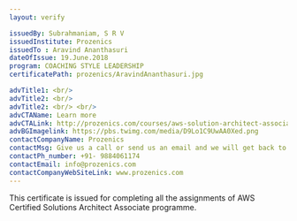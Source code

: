 ```yaml
---
layout: verify

issuedBy: Subrahmaniam, S R V
issuedInstitute: Prozenics
issuedTo : Aravind Ananthasuri
dateOfIssue: 19.June.2018
program: COACHING STYLE LEADERSHIP
certificatePath: prozenics/AravindAnanthasuri.jpg

advTitle1: <br/>
advTitle2: <br/>
advTitle2: <br/> <br/>
advCTAName: Learn more
advCTALink: http://prozenics.com/courses/aws-solution-architect-associate/
advBGImagelink: https://pbs.twimg.com/media/D9Lo1C9UwAA0Xed.png
contactCompanyName: Prozenics 
contactMsg: Give us a call or send us an email and we will get back to you as soon as possible!
contactPh_number: +91- 9884061174
contactEmail: info@prozenics.com
contactCompanyWebSiteLink: www.prozenics.com
---
```

This certificate is issued for completing all the assignments of AWS Certified Solutions Architect Associate programme.